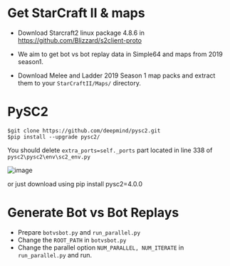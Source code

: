 # Get StarCraft II & maps
- Download Starcraft2 linux package 4.8.6 in https://github.com/Blizzard/s2client-proto

- We aim to get bot vs bot replay data in Simple64 and maps from 2019 season1.
- Download Melee and Ladder 2019 Season 1 map packs and extract them to your `StarCraftII/Maps/` directory.

# PySC2
```
$git clone https://github.com/deepmind/pysc2.git
$pip install --upgrade pysc2/
```
You should delete `extra_ports=self._ports` part located in line 338 of `pysc2\pysc2\env\sc2_env.py`

![image](https://github.com/kapo-war/botreplaygenerator/assets/67684178/8a3ba5f8-c92b-465d-87e3-05aec87c19fe)

or just download using pip install pysc2=4.0.0

# Generate Bot vs Bot Replays
- Prepare `botvsbot.py` and `run_parallel.py`
- Change the `ROOT_PATH` in `botvsbot.py`
- Change the parallel option `NUM_PARALLEL, NUM_ITERATE` in `run_parallel.py` and run.

